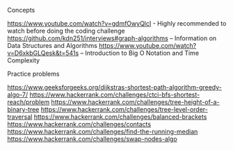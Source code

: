 Concepts

https://www.youtube.com/watch?v=gdmfOwyQlcI - Highly recommended to watch before doing the coding challenge
https://github.com/kdn251/interviews#graph-algorithms – Information on Data Structures and Algorithms
https://www.youtube.com/watch?v=D6xkbGLQesk&t=541s – Introduction to Big O Notation and Time Complexity
 

Practice problems

https://www.geeksforgeeks.org/dijkstras-shortest-path-algorithm-greedy-algo-7/
https://www.hackerrank.com/challenges/ctci-bfs-shortest-reach/problem
https://www.hackerrank.com/challenges/tree-height-of-a-binary-tree
https://www.hackerrank.com/challenges/tree-level-order-traversal
https://www.hackerrank.com/challenges/balanced-brackets
https://www.hackerrank.com/challenges/contacts
https://www.hackerrank.com/challenges/find-the-running-median
https://www.hackerrank.com/challenges/swap-nodes-algo

